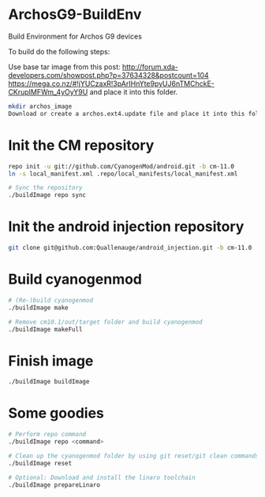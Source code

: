 ArchosG9-BuildEnv
=================

Build Environment for Archos G9 devices

To build do the following steps:

Use base tar image from this post:
http://forum.xda-developers.com/showpost.php?p=37634328&postcount=104  
https://mega.co.nz/#!jYUCzaxR!3pArIHnYte9pyUJ6nTMChckE-CKrupIMFWm_4yOyY9U
and place it into this folder.

```bash
mkdir archos_image
Download or create a archos.ext4.update file and place it into this folder.
```
# Init the CM repository
```bash
repo init -u git://github.com/CyanogenMod/android.git -b cm-11.0
ln -s local_manifest.xml .repo/local_manifests/local_manifest.xml

# Sync the repository
./buildImage repo sync
```
# Init the android injection repository
```bash
git clone git@github.com:Quallenauge/android_injection.git -b cm-11.0
```

# Build cyanogenmod
```bash
# (Re-)build cyanogenmod
./buildImage make

# Remove cm10.1/out/target folder and build cyanogenmod
./buildImage makeFull

```

# Finish image
```bash
./buildImage buildImage
```

# Some goodies
```bash
# Perform repo command
./buildImage repo <command>

# Clean up the cyanogenmod folder by using git reset/git clean commands
./buildImage reset

# Optional: Download and install the linaro toolchain
./buildImage prepareLinaro

```
